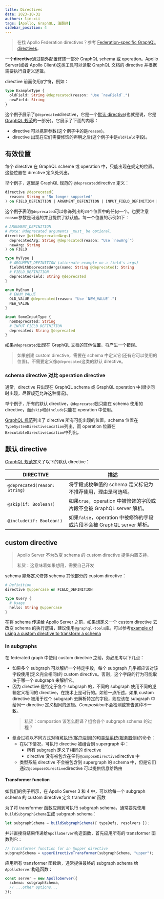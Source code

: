 ```yaml
---
title: Directives
date: 2023-10-31
authors: lin-xii
tags: [Apollo, GraphQL, 渣翻译]
sidebar_position: 4
---
```


> 在找 Apollo Federation directives？参考 [Federation-specific GraphQL directives](https://www.apollographql.com/docs/federation/federated-types/federated-directives/)。

一个**directive**通过额外配置修饰一部分 GraphQL schema 或 operation。Apollo Server(或者 Apollo Client)这类工具可以读取 GraphQL 文档的 directive 并根据需要执行自定义逻辑。

directive 前面使用`@`字符，例如：

```graphql
type ExampleType {
  oldField: String @deprecated(reason: "Use `newField`.")
  newField: String
}
```

这个例子展示了`@deprecated`directive，它是一个[默认 directive](https://www.apollographql.com/docs/apollo-server/schema/directives/#default-directives)(也就是说，它是 [GraphQL 规范](http://spec.graphql.org/June2018/#sec--deprecated)的一部分)。它展示了下面的内容：

- directive 可以携带参数(这个例子中的是`reason`)。
- directive 出现在它们需要修饰的声明之后(这个例子中是`oldField`字段)。

## 有效位置

每个 directive 在 GraphQL scheme 或 operation 中，只能出现在规定的位置。这些位置在 directive 定义处列出。

举个例子，这里是 GraphQL 规范的 `@deprecated`directive 定义：

```graphql
directive @deprecated(
  reason: String = "No longer supported"
) on FIELD_DEFINITION | ARGUMENT_DEFINITION | INPUT_FIELD_DEFINITION | ENUM_VALUE
```

这个例子表明`@deprecated`可以修饰列出的四个位置中的任何一个。也要注意`reason`参数是可选的并且提供了默认值。每一个位置的示例如下：

```graphql
# ARGUMENT_DEFINITION
# Note: @deprecated arguments _must_ be optional.
directive @withDeprecatedArgs(
  deprecatedArg: String @deprecated(reason: "Use `newArg`")
  newArg: String
) on FIELD

type MyType {
  # ARGUMENT_DEFINITION (alternate example on a field's args)
  fieldWithDeprecatedArgs(name: String @deprecated): String
  # FIELD_DEFINITION
  deprecatedField: String @deprecated
}

enum MyEnum {
  # ENUM_VALUE
  OLD_VALUE @deprecated(reason: "Use `NEW_VALUE`.")
  NEW_VALUE
}

input SomeInputType {
  nonDeprecated: String
  # INPUT_FIELD_DEFINITION
  deprecated: String @deprecated
}
```

如果`@deprecated`出现在 GraphQL 文档的其他位置，将产生一个错误。

> 如果创建 custom directive，需要在 schema 中定义它(还有它可以使用的位置)。不需要定义像`@deprecated`这类的默认 directive。

### schema directive 对比 operation directive

通常，directive 只出现在 GraphQL schema 或 GraphQL operation 中(很少同时出现，尽管规范允许这种情况)。

举个例子，所有的默认 directive，`@deprecated`是只能在 schema 使用的 directive，而`@skip`和`@include`只能在 operation 中使用。

[GraphQL 规范](https://spec.graphql.org/June2018/#sec-Type-System.Directives)列出了 directive 所有可能出现的位置。schema 位置在`TypeSystemDirectiveLocation`列出，而 operation 位置在`ExecutableDirectiveLocation`中列出。

## 默认 directive

[GraphQL 规范](http://spec.graphql.org/June2018/#sec-Type-System.Directives)定义了以下的默认 directive：

| DIRECTIVE                     | 描述                                                                    |
| ----------------------------- | ----------------------------------------------------------------------- |
| `@deprecated(reason: String)` | 将字段或枚举值的 schema 定义标记为不推荐使用，理由是可选项。            |
| `@skip(if: Boolean!)`         | 如果`true`，operation 中被修饰的字段或片段不会被 GraphQL server 解析。  |
| `@include(if: Boolean!)`      | 如果`false`，operation 中被修饰的字段或片段不会被 GraphQL server 解析。 |

## custom directive

> Apollo Server 不为改变 schema 的 custom directive 提供内置支持。
>
> 私货：这意味着如果想用，需要自己开发

schema 能够定义修饰 schema 其他部分的 custom directive：

```graphql
# Definition
directive @uppercase on FIELD_DEFINITION

type Query {
  # Usage
  hello: String @uppercase
}
```

在将 schema 传递给 Apollo Server 之前，如果想定义一个 custom directive 去改变 schema 的执行逻辑，建议使用`@graphql-tools`库。可以参考[example of using a custom directive to transform a schema](https://github.com/apollographql/docs-examples/tree/main/apollo-server/v4/custom-directives/upper-case-directive)

### In subgraphs

在 federated graph 中使用 custom directvie 之前，务必思考以下几点：

- 如果多个 subgraph 可以解析一个特定字段，每个 subgraph 几乎都应该对该字段使用(定义完全相同)的 custom directive。否则，这个字段的行为可能取决于哪一个 subgraph 来解析它。
- 因为 directive 是特定于各个 subgraph 的，不同的 subgraph 使用不同的逻辑定义相同的 directive，在技术上是可行的。如前一点所述，如果 custom directive 被用于过个 subgraph 去解析特定的字段，则应该在 subgraph 中给同一 directive 定义相同的逻辑。*Composition*不会检测或警告这种不一致。
  > 私货：compostion 该怎么翻译？组合各个 subgraph schema 的过程？
- 组合过程以不同方式对待[可执行(客户端侧)](https://www.apollographql.com/docs/federation/federated-types/composition/#executable-directives)的和[类型系统(服务器侧)](https://www.apollographql.com/docs/federation/federated-types/composition/#type-system-directives)的命令：
  - 在以下情况，可执行 directive 被组合到 supergraph 中：
    - 所有 subgraph 定义了相同的 directive
    - directive 没有被包含在任何`@composeDirective`directive 中
  - 类型系统 directive 不会被包含到 supergraph 的 schema 中，但是它们通过`@composeDirective`directive 可以提供信息给路由

#### Transformer function

如我们的例子所示，在 Apollo Server 3 和 4 中，可以给每一个 subgraph schema 的 custom directive 定义 transformer 函数

为了将 transformer 函数应用到可执行 subgraph schema，通常要先使用`buildSubgraphSchema`生成 subgraph schema：

```typescript
let subgraphSchema = buildSubgraphSchema({ typeDefs, resolvers });
```

并非直接将结果传递给`ApolloServer`构造函数，首先应用所有的 transformer 函数到它：

```typescript
// Transformer function for an @upper directive
subgraphSchema = upperDirectiveTransformer(subgraphSchema, "upper");
```

应用所有 transformer 函数后，通常提供最终的 subgraph schema 给`ApolloServer`构造函数：

```typescript
const server = new ApolloServer({
  schema: subgraphSchema,
  // ...other options...
});
```
